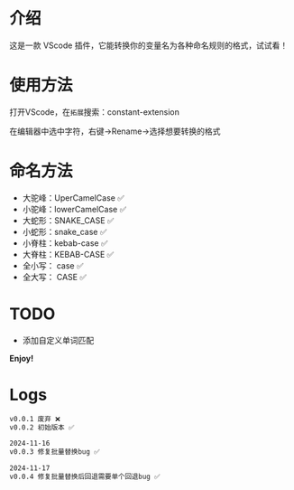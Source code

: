 # 介绍

这是一款 VScode 插件，它能转换你的变量名为各种命名规则的格式，试试看！

# 使用方法

打开VScode，在`拓展`搜索：constant-extension

在编辑器中选中字符，右键->Rename->选择想要转换的格式

# 命名方法

- 大驼峰：UperCamelCase ✅
- 小驼峰：lowerCamelCase ✅
- 大蛇形：SNAKE_CASE ✅
- 小蛇形：snake_case ✅
- 小脊柱：kebab-case ✅
- 大脊柱：KEBAB-CASE ✅
- 全小写： case ✅
- 全大写： CASE ✅


# TODO

- 添加自定义单词匹配

**Enjoy!**


# Logs
```bash
v0.0.1 废弃 ❌
v0.0.2 初始版本 ✅

2024-11-16
v0.0.3 修复批量替换bug ✅

2024-11-17
v0.0.4 修复批量替换后回退需要单个回退bug ✅
```
